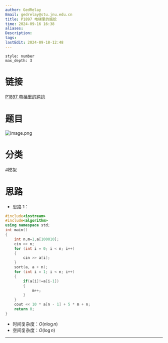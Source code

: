```yaml
---
author: GedRelay
Email: gedrelay@stu.jnu.edu.cn
title: P1897 电梯里的尴尬
time: 2024-09-16 16:38
aliases: 
Description: 
tags: 
lastEdit: 2024-09-18-12:48
---
```


```toc
style: number
max_depth: 3
```

# 链接
[P1897 电梯里的尴尬](https://www.luogu.com.cn/problem/P1897) 

# 题目
![image.png](https://ged-pic-bed.oss-cn-guangzhou.aliyuncs.com/img/202409161638221.png)


# 分类
#模拟 

# 思路
- 思路 1：


```cpp
#include<iostream>
#include<algorithm>
using namespace std;
int main()
{
	int n,m=1,a[100010];
	cin >> n;
	for (int i = 0; i < n; i++)
	{
		cin >> a[i];
	}
	sort(a, a + n);
	for (int i = 1; i < n; i++)
	{
		if(a[i]!=a[i-1])
		{
			m++;
		}
	}
	cout << 10 * a[n - 1] + 5 * m + n;
	return 0;
}
```


- 时间复杂度：${O\left( n\log n \right)  }$ 
- 空间复杂度：${O\left( \log n \right)  }$ 


---

